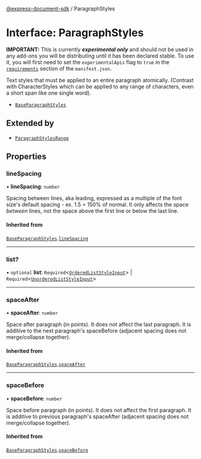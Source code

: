 [@express-document-sdk](../overview.md) / ParagraphStyles
# Interface: ParagraphStyles

<InlineAlert slots="text" variant="warning"/>

**IMPORTANT:** This is currently ***experimental only*** and should not be used in any add-ons you will be distributing until it has been declared stable. To use it, you will first need to set the `experimentalApis` flag to `true` in the [`requirements`](../../../manifest/index.md#requirements) section of the `manifest.json`.

Text styles that must be applied to an entire paragraph atomically. (Contrast with CharacterStyles which can be applied to
any range of characters, even a short span like one single word).



- [`BaseParagraphStyles`](BaseParagraphStyles.md)


## Extended by


- [`ParagraphStylesRange`](ParagraphStylesRange.md)


## Properties

### lineSpacing

• **lineSpacing**: `number`

Spacing between lines, aka leading, expressed as a multiple of the font size's default spacing - ex. 1.5 = 150% of normal.
It only affects the space *between* lines, not the space above the first line or below the last line.

#### Inherited from

[`BaseParagraphStyles`](BaseParagraphStyles.md).[`lineSpacing`](BaseParagraphStyles.md#linespacing)

---

### list?

• `optional` **list**: `Required`<[`OrderedListStyleInput`](OrderedListStyleInput.md)\> \| `Required`<[`UnorderedListStyleInput`](UnorderedListStyleInput.md)\>

---

### spaceAfter

• **spaceAfter**: `number`

Space after paragraph (in points). It does not affect the last paragraph. It is additive to the next paragraph's spaceBefore
(adjacent spacing does not merge/collapse together).

#### Inherited from

[`BaseParagraphStyles`](BaseParagraphStyles.md).[`spaceAfter`](BaseParagraphStyles.md#spaceafter)

---

### spaceBefore

• **spaceBefore**: `number`

Space before paragraph (in points). It does not affect the first paragraph. It is additive to previous paragraph's spaceAfter
(adjacent spacing does not merge/collapse together).

#### Inherited from

[`BaseParagraphStyles`](BaseParagraphStyles.md).[`spaceBefore`](BaseParagraphStyles.md#spacebefore)
